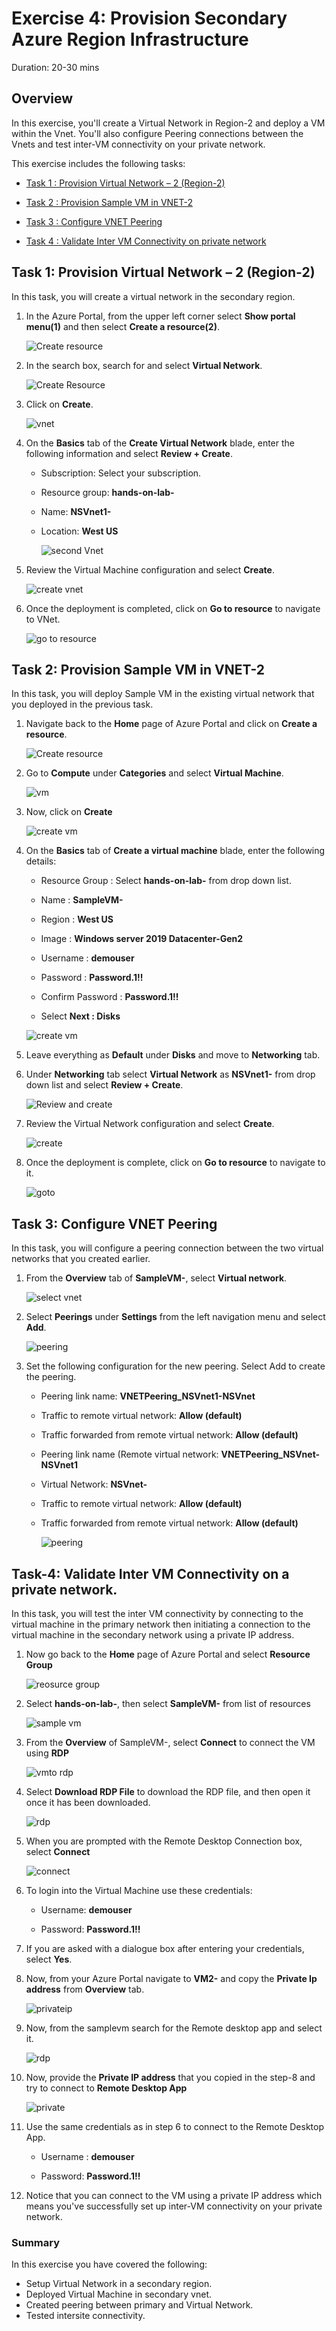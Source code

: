 # Exercise 4:  Provision Secondary Azure Region Infrastructure 
 
 Duration: 20-30 mins
 
 ## Overview
 
 In this exercise, you'll create a Virtual Network in Region-2 and deploy a VM within the Vnet. You'll also configure Peering connections between the Vnets and test inter-VM connectivity on your private network.
 
 This exercise includes the following tasks:
 
*  [Task 1 : Provision Virtual Network – 2 (Region-2)](https://github.com/CloudLabsAI-Azure/AIW-Azure-Network-Solutions/blob/main/LabFiles/4.%20Provision-secondary-azure-region-infrastructure.md#task-1-provision-virtual-network--2-region-2)

*  [Task 2 : Provision Sample VM in VNET-2](https://github.com/CloudLabsAI-Azure/AIW-Azure-Network-Solutions/blob/main/LabFiles/4.%20Provision-secondary-azure-region-infrastructure.md#task-2-provision-sample-vm-in-vnet-2)

*  [Task 3 : Configure VNET Peering](https://github.com/CloudLabsAI-Azure/AIW-Azure-Network-Solutions/blob/main/LabFiles/4.%20Provision-secondary-azure-region-infrastructure.md#task-3-configure-vnet-peering)

*  [Task 4 : Validate Inter VM Connectivity on private network](https://github.com/CloudLabsAI-Azure/AIW-Azure-Network-Solutions/blob/main/LabFiles/4.%20Provision-secondary-azure-region-infrastructure.md#task-4-validate-inter-vm-connectivity-on-a-private-network)

## Task 1: Provision Virtual Network – 2 (Region-2)

In this task, you will create a virtual network in the secondary region.

1. In the Azure Portal, from the upper left corner select **Show portal menu(1)** and then select **Create a resource(2)**.

   ![Create resource](https://github.com/CloudLabsAI-Azure/AIW-Azure-Network-Solutions/blob/main/media/createare.png?raw=true)
     
2. In the search box, search for and select **Virtual Network**.

   ![Create Resource](https://github.com/CloudLabsAI-Azure/AIW-Azure-Network-Solutions/blob/main/media/vnetsearch.png?raw=true)
      
3. Click on **Create**.

   ![vnet](https://github.com/CloudLabsAI-Azure/AIW-Azure-Network-Solutions/blob/main/media/vnet.png?raw=true)
   
3. On the **Basics** tab of the **Create Virtual Network** blade, enter the following information and select **Review + Create**.

     - Subscription: Select your subscription.

     - Resource group: **hands-on-lab-<inject key="DeploymentID" enableCopy="false"/>**

     - Name: **NSVnet1-<inject key="DeploymentID" enableCopy="true"/>**

     - Location: **West US**

       ![second Vnet](https://github.com/CloudLabsAI-Azure/AIW-Azure-Network-Solutions/blob/main/media/createvnett.png?raw=true)
       
4. Review the Virtual Machine configuration and select **Create**.

   ![create vnet](https://github.com/CloudLabsAI-Azure/AIW-Azure-Network-Solutions/blob/main/media/vnet2.1.png?raw=true)
     
5. Once the deployment is completed, click on **Go to resource** to navigate to VNet.

   ![go to resource](https://github.com/CloudLabsAI-Azure/AIW-Azure-Network-Solutions/blob/main/media/createvnet2.1.png?raw=true)


## Task 2: Provision Sample VM in VNET-2

In this task, you will deploy Sample VM in the existing virtual network that you deployed in the previous task.

1. Navigate back to the **Home** page of Azure Portal and click on **Create a resource**.

     ![Create resource](https://github.com/CloudLabsAI-Azure/AIW-Azure-Network-Solutions/blob/main/media/createres.png?raw=true)
     
2. Go to **Compute** under **Categories** and select **Virtual Machine**.

     ![vm](https://github.com/CloudLabsAI-Azure/AIW-Azure-Network-Solutions/blob/main/media/selectvm.png?raw=true)
     
2. Now, click on **Create**

     ![create vm](https://github.com/CloudLabsAI-Azure/AIW-Azure-Network-Solutions/blob/main/media/vms.png?raw=true)
     
3.  On the **Basics** tab of **Create a virtual machine** blade, enter the following details:

     - Resource Group : Select **hands-on-lab-<inject key="DeploymentID" enableCopy="false"/>** from drop down list.
     
     - Name : **SampleVM-<inject key="DeploymentID" enableCopy="true"/>**
     
     - Region : **West US**
     
     - Image : **Windows server 2019 Datacenter-Gen2**
     
     - Username : **demouser**
     
     - Password : **Password.1!!**
     
     - Confirm Password : **Password.1!!**
     
     - Select **Next : Disks**
     
      ![create vm](https://github.com/CloudLabsAI-Azure/AIW-Azure-Network-Solutions/blob/main/media/createVM1.png?raw=true)
      
4. Leave everything as **Default** under **Disks** and move to **Networking** tab.
	
5. Under **Networking** tab select **Virtual Network** as **NSVnet1-<inject key="DeploymentID" enableCopy="false"/>** from drop down list and select **Review + Create**.

     ![Review and create](https://github.com/CloudLabsAI-Azure/AIW-Azure-Network-Solutions/blob/main/media/createVM3.png?raw=true)
     
6. Review the Virtual Network configuration and select **Create**.

     ![create](https://github.com/CloudLabsAI-Azure/AIW-Azure-Network-Solutions/blob/main/media/createSamplevm.png?raw=true)

7. Once the deployment is complete, click on **Go to resource** to navigate to it.

     ![goto](https://github.com/CloudLabsAI-Azure/AIW-Azure-Network-Solutions/blob/main/media/sampleVMgoto.png?raw=true)


## Task 3: Configure VNET Peering

In this task, you will configure a peering connection between the two virtual networks that you created earlier.

1. From the **Overview** tab of **SampleVM-<inject key="DeploymentID" enableCopy="false"/>**, select **Virtual network**.

     ![select vnet](https://github.com/CloudLabsAI-Azure/AIW-Azure-Network-Solutions/blob/main/media/vnet6.png?raw=true)
   
2. Select **Peerings** under **Settings** from the left navigation menu and select **Add**.

     ![peering](https://github.com/CloudLabsAI-Azure/AIW-Azure-Network-Solutions/blob/main/media/peerin3.png?raw=true)
     
3. Set the following configuration for the new peering. Select Add to create the peering.

    - Peering link name: **VNETPeering_NSVnet1-NSVnet**

    - Traffic to remote virtual network: **Allow (default)**

    - Traffic forwarded from remote virtual network: **Allow (default)**

    - Peering link name (Remote virtual network: **VNETPeering_NSVnet-NSVnet1**

    - Virtual Network: **NSVnet-<inject key="DeploymentID" enableCopy="false"/>**

    - Traffic to remote virtual network: **Allow (default)**

    - Traffic forwarded from remote virtual network: **Allow (default)**

      ![peering](https://github.com/CloudLabsAI-Azure/AIW-Azure-Network-Solutions/blob/main/media/peering1.png?raw=true)


## Task-4: Validate Inter VM Connectivity on a private network. 

In this task, you will test the inter VM connectivity by connecting to the virtual machine in the primary network then initiating a connection to the virtual machine in the secondary network using a private IP address.

1. Now go back to the **Home** page of Azure Portal and select **Resource Group**

     ![reosurce group](https://github.com/CloudLabsAI-Azure/AIW-Azure-Network-Solutions/blob/main/media/resource.png?raw=true)
     
2. Select **hands-on-lab-<inject key="DeploymentID" enableCopy="false"/>**, then select **SampleVM-<inject key="DeploymentID" enableCopy="false"/>** from list of resources

   ![sample vm](https://github.com/CloudLabsAI-Azure/AIW-Azure-Network-Solutions/blob/main/media/samplevm.png?raw=true)
   
3. From the **Overview** of SampleVM-<inject key="DeploymentID" enableCopy="false"/>, select **Connect** to connect the VM using **RDP**

     ![vmto rdp](https://github.com/CloudLabsAI-Azure/AIW-Azure-Network-Solutions/blob/main/media/connectvm.png?raw=true)
     
4. Select **Download RDP File** to download the RDP file, and then open it once it has been downloaded.

     ![rdp](https://github.com/CloudLabsAI-Azure/AIW-Azure-Network-Solutions/blob/main/media/download%20rdp.png?raw=true)
     
5. When you are prompted with the Remote Desktop Connection box, select **Connect**

     ![connect](https://github.com/CloudLabsAI-Azure/AIW-Azure-Network-Solutions/blob/main/media/connect.png?raw=true)
     
6. To login into the Virtual Machine use these credentials:

     - Username: **demouser**

     - Password: **Password.1!!**

7. If you are asked with a dialogue box after entering your credentials, select **Yes**.

8. Now, from your Azure Portal navigate to **VM2-<inject key="DeploymentID" enableCopy="false"/>** and copy the **Private Ip address** from **Overview** tab.

     ![privateip](https://github.com/CloudLabsAI-Azure/AIW-Azure-Network-Solutions/blob/main/media/privateip1.png?raw=true)
     
9. Now, from the samplevm search for the Remote desktop app and select it.

     ![rdp](https://github.com/CloudLabsAI-Azure/AIW-Azure-Network-Solutions/blob/main/media/rdpconnection.png?raw=true)
 
10. Now, provide the **Private IP address** that you copied in the step-8 and try to connect to **Remote Desktop App**

     ![private](https://github.com/CloudLabsAI-Azure/AIW-Azure-Network-Solutions/blob/main/media/rdp12.png?raw=true)
     
11. Use the same credentials as in step 6 to connect to the Remote Desktop App.

     - Username : **demouser**

     - Password: **Password.1!!**

12.  Notice that you can connect to the VM using a private IP address which means you've successfully set up inter-VM connectivity on your private network.


### Summary

In this exercise you have covered the following:

- Setup Virtual Network in a secondary region.
- Deployed Virtual Machine in secondary vnet.
- Created peering between primary and Virtual Network.
- Tested intersite connectivity.
